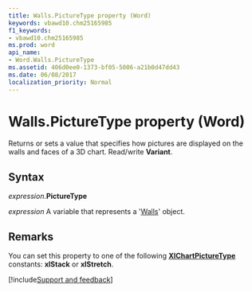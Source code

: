 ```yaml
---
title: Walls.PictureType property (Word)
keywords: vbawd10.chm25165985
f1_keywords:
- vbawd10.chm25165985
ms.prod: word
api_name:
- Word.Walls.PictureType
ms.assetid: 406d0ee0-1373-bf05-5006-a21b0d47dd43
ms.date: 06/08/2017
localization_priority: Normal
---
```



# Walls.PictureType property (Word)

Returns or sets a value that specifies how pictures are displayed on the walls and faces of a 3D chart. Read/write **Variant**.


## Syntax

_expression_.**PictureType**

_expression_ A variable that represents a '[Walls](Word.Walls.md)' object.


## Remarks

You can set this property to one of the following **[XlChartPictureType](Word.xlchartpicturetype.md)** constants: **xlStack** or **xlStretch**.



[!include[Support and feedback](~/includes/feedback-boilerplate.md)]